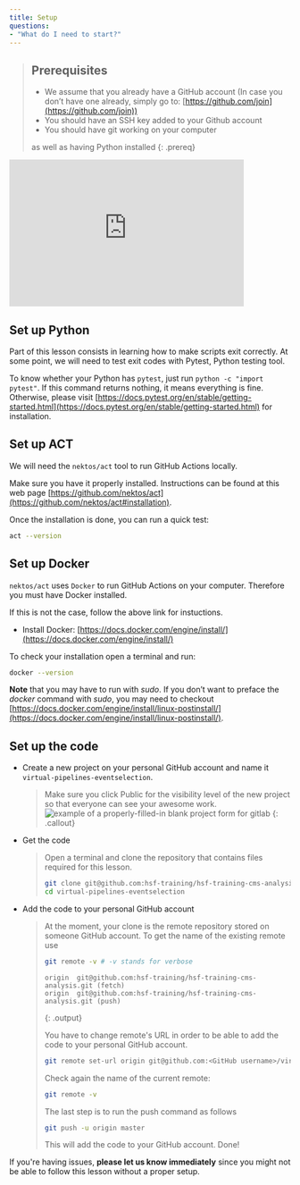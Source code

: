 ```yaml
---
title: Setup
questions:
- "What do I need to start?"
---
```


> ## Prerequisites
>
> - We assume that you already have a GitHub account (In case you don’t have one already, simply go to: [https://github.com/join](https://github.com/join))
> - You should have an SSH key added to your Github account
> - You should have git working on your computer
>
> as well as having Python installed
{: .prereq}

<!--## Video Tutorials-->
<iframe width="420" height="263" src="https://www.youtube.com/watch?v=-Xd5D6xKugk&list=PLKZ9c4ONm-Vl3kwsjrNRlPYNQFbPO2no4&index=1&t=8s" frameborder="0" allow="accelerometer; autoplay; encrypted-media; gyroscope; picture-in-picture" allowfullscreen></iframe>


## Set up Python

Part of this lesson consists in learning how to make scripts exit correctly. At some point, we will need to test exit codes with Pytest, Python testing tool.

To know whether your Python has `pytest`, just run `python -c "import pytest"`. If this command returns nothing, it means everything is fine. Otherwise, please visit [https://docs.pytest.org/en/stable/getting-started.html](https://docs.pytest.org/en/stable/getting-started.html) for installation.

## Set up ACT

We will need the `nektos/act` tool to run GitHub Actions locally.

Make sure you have it properly installed. Instructions can be found at this web page [https://github.com/nektos/act](https://github.com/nektos/act#installation).

Once the installation is done, you can run a quick test:
```bash
act --version
```

## Set up Docker

`nektos/act` uses `Docker` to run GitHub Actions on your computer. Therefore you must have Docker installed. 

If this is not the case, follow the above link for instuctions.

- Install Docker:  [https://docs.docker.com/engine/install/](https://docs.docker.com/engine/install/)
<!-- Mac OS:  [https://docs.docker.com/docker-for-mac/install/](https://docs.docker.com/docker-for-mac/install/)-->
<!-- Windows: [https://docs.docker.com/docker-for-windows/install/](https://docs.docker.com/docker-for-windows/install/)-->

To check your installation open a terminal and run:
  ```bash
  docker --version
  ```
**Note** that you may have to run with *sudo*. If you don’t want to preface the *docker* command with *sudo*, you may need to checkout [https://docs.docker.com/engine/install/linux-postinstall/](https://docs.docker.com/engine/install/linux-postinstall/).


## Set up the code

- Create a new project on your personal GitHub account and name it `virtual-pipelines-eventselection`.

  > Make sure you click Public for the visibility level of the new project so that everyone can see your awesome work.
  > ![example of a properly-filled-in blank project form for gitlab]({{site.baseurl}}/fig/blank-project-form.png)
  > {: .callout}  

- Get the code

  > Open a terminal and clone the repository that contains files required for this lesson.
  >
  > ```bash
  > git clone git@github.com:hsf-training/hsf-training-cms-analysis.git virtual-pipelines-eventselection
  > cd virtual-pipelines-eventselection
  > ```

- Add the code to your personal GitHub account

  > At the moment, your clone is the remote repository stored on someone GitHub account. To get the name of the existing remote use
  > ```bash
  > git remote -v # -v stands for verbose
  > ```
  > 
  > ```
  > origin	git@github.com:hsf-training/hsf-training-cms-analysis.git (fetch)
  > origin	git@github.com:hsf-training/hsf-training-cms-analysis.git (push)
  > ```
  > {: .output}
  > 
  > You have to change remote's URL in order to be able to add the code to your personal GitHub account. 
  > 
  > ```bash
  > git remote set-url origin git@github.com:<GitHub username>/virtual-pipelines-eventselection.git
  > ```
  > Check again the name of the current remote:
  > ```bash
  > git remote -v
  > ```
  >  
  > The last step is to run the push command as follows
  > ```bash
  > git push -u origin master
  > ```
  > This will add the code to your GitHub account. Done!

If you're having issues, **please let us know immediately**
since you might not be able to follow this lesson without a proper setup.

